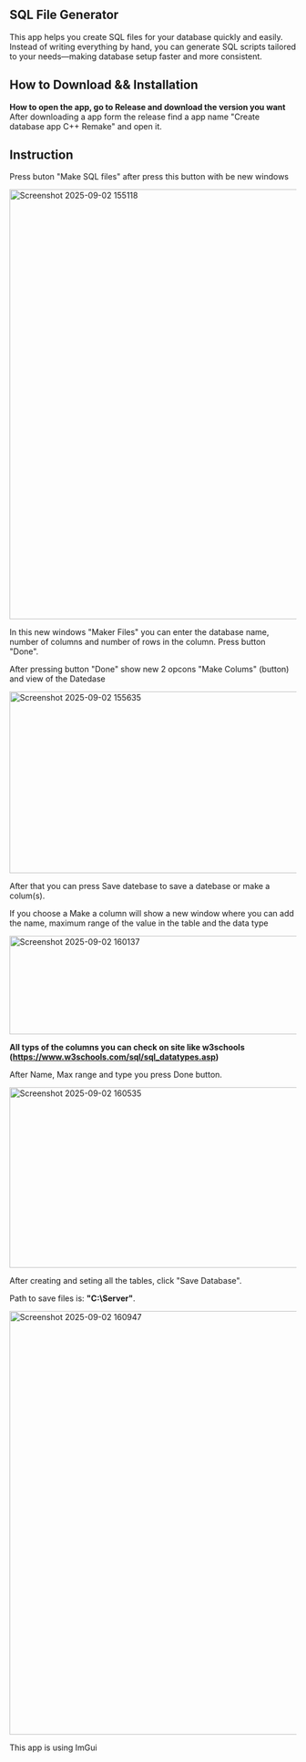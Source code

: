 ## SQL File Generator
This app helps you create SQL files for your database quickly and easily.
Instead of writing everything by hand, you can generate SQL scripts tailored to your needs—making database setup faster and more consistent.

## How to Download && Installation
<b>How to open the app, go to Release and download the version you want</b>
After downloading a app form the release find a app name "Create database app C++ Remake" and open it.

## Instruction
Press buton "Make SQL files" after press this button with be new windows

<img width="1258" height="755" alt="Screenshot 2025-09-02 155118" src="https://github.com/user-attachments/assets/318649bf-b136-4f7a-be3d-c51ff4ec9642" />

In this new windows "Maker Files" you can enter the database name, number of columns and number of rows in the column. Press button "Done".

After pressing button "Done" show new 2 opcons "Make Colums" (button) and view of the Datedase

<img width="658" height="319" alt="Screenshot 2025-09-02 155635" src="https://github.com/user-attachments/assets/5193c227-e2bd-4c86-a5b6-7184a2fd8139" />

After that you can press Save datebase to save a datebase or make a colum(s).

If you choose a Make a column will show a new window where you can add the name, maximum range of the value in the table and the data type

<img width="586" height="173" alt="Screenshot 2025-09-02 160137" src="https://github.com/user-attachments/assets/6a78949c-05ac-411e-ac3b-e130e0aa3e82" />

<b> All typs of the columns you can check on site like w3schools (https://www.w3schools.com/sql/sql_datatypes.asp) </b>

After Name, Max range and type you press Done button.

<img width="648" height="317" alt="Screenshot 2025-09-02 160535" src="https://github.com/user-attachments/assets/6eaba2a1-43b5-473a-a4ca-130131631a23" />

After creating and seting all the tables, click "Save Database".

Path to save files is: <b>"C:\Server"</b>.

<img width="1320" height="744" alt="Screenshot 2025-09-02 160947" src="https://github.com/user-attachments/assets/f276b7e9-8e73-41be-a19e-f39fe213be1d" />

This app is using ImGui
